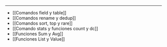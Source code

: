 
---

- [[Comandos field y table]]
- [[Comandos rename y dedup]]
- [[Comandos sort, top y rare]]
- [[Comando stats y funciones count y dc]]
- [[Funciones Sum y Avg]]
- [[Funciones List y Value]]